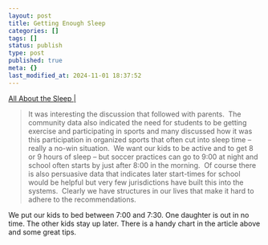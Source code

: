 ```yaml
---
layout: post
title: Getting Enough Sleep
categories: []
tags: []
status: publish
type: post
published: true
meta: {}
last_modified_at: 2024-11-01 18:37:52
---
```


[All About the Sleep |](http://cultureofyes.ca/2015/12/04/all-about-the-sleep/)


>It was interesting the discussion that followed with parents.  The community data also indicated the need for students to be getting exercise and participating in sports and many discussed how it was this participation in organized sports that often cut into sleep time – really a no-win situation.  We want our kids to be active and to get 8 or 9 hours of sleep – but soccer practices can go to 9:00 at night and school often starts by just after 8:00 in the morning.  Of course there is also persuasive data that indicates later start-times for school would be helpful but very few jurisdictions have built this into the systems.  Clearly we have structures in our lives that make it hard to adhere to the recommendations.



We put our kids to bed between 7:00 and 7:30. One daughter is out in no time. The other kids stay up later. There is a handy chart in the article above and some great tips.
